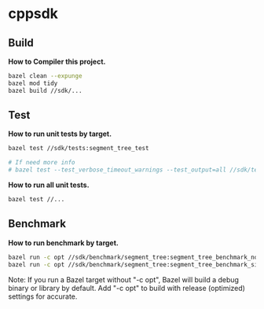 # cppsdk

## Build

**How to Compiler this project.**

```bash
bazel clean --expunge
bazel mod tidy
bazel build //sdk/...
```

## Test

**How to run unit tests by target.**

```bash
bazel test //sdk/tests:segment_tree_test

# If need more info
# bazel test --test_verbose_timeout_warnings --test_output=all //sdk/tests/...
```

**How to run all unit tests.**

```bash
bazel test //...

```

## Benchmark

**How to run benchmark by target.**

```bash
bazel run -c opt //sdk/benchmark/segment_tree:segment_tree_benchmark_no_simd
bazel run -c opt //sdk/benchmark/segment_tree:segment_tree_benchmark_simd
```

Note: If you run a Bazel target without "-c opt", Bazel will build a debug binary or library by default. Add "-c opt" to build with release (optimized) settings for accurate.
